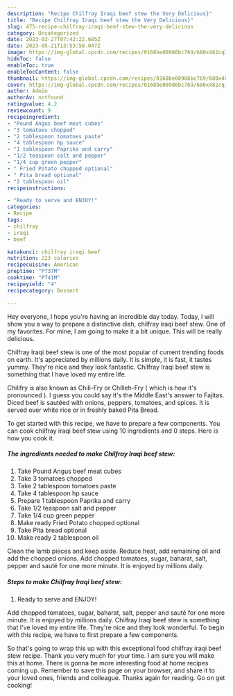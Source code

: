 ```yaml
---
description: "Recipe Chilfray Iraqi beef stew the Very Delicious}"
title: "Recipe Chilfray Iraqi beef stew the Very Delicious}"
slug: 475-recipe-chilfray-iraqi-beef-stew-the-very-delicious
category: Uncategorized
date: 2023-03-27T07:42:22.685Z
date: 2023-05-21T13:53:58.047Z
image: https://img-global.cpcdn.com/recipes/0168be00986bc769/680x482cq70/chilfray-iraqi-beef-stew-recipe-main-photo.jpg
hideToc: false
enableToc: true
enableTocContent: false
thumbnail: https://img-global.cpcdn.com/recipes/0168be00986bc769/680x482cq70/chilfray-iraqi-beef-stew-recipe-main-photo.jpg
cover: https://img-global.cpcdn.com/recipes/0168be00986bc769/680x482cq70/chilfray-iraqi-beef-stew-recipe-main-photo.jpg
author: Admin
authorAv: notfound
ratingvalue: 4.2
reviewcount: 9
recipeingredient:
- "Pound Angus beef meat cubes"
- "3 tomatoes chopped"
- "2 tablespoon tomatoes paste"
- "4 tablespoon hp sauce"
- "1 tablespoon Paprika and carry"
- "1/2 teaspoon salt and pepper"
- "1/4 cup green pepper"
- " Fried Potato chopped optional"
- " Pita bread optional"
- "2 tablespoon oil"
recipeinstructions:

- "Ready to serve and ENJOY!"
categories:
- Recipe
tags:
- chilfray
- iraqi
- beef

katakunci: chilfray iraqi beef 
nutrition: 223 calories
recipecuisine: American
preptime: "PT37M"
cooktime: "PT41M"
recipeyield: "4"
recipecategory: Dessert

---
```



Hey everyone, I hope you're having an incredible day today. Today, I will show you a way to prepare a distinctive dish, chilfray iraqi beef stew. One of my favorites. For mine, I am going to make it a bit unique. This will be really delicious.

Chilfray Iraqi beef stew is one of the most popular of current trending foods on earth. It's appreciated by millions daily. It is simple, it is fast, it tastes yummy. They're nice and they look fantastic. Chilfray Iraqi beef stew is something that I have loved my entire life.

Chilifry is also known as Chili-Fry or Chilleh-Fry ( which is how it&#39;s pronounced ). I guess you could say it&#39;s the Middle East&#39;s answer to Fajitas. Diced beef is sautéed with onions, peppers, tomatoes, and spices. It is served over white rice or in freshly baked Pita Bread.


To get started with this recipe, we have to prepare a few components. You can cook chilfray iraqi beef stew using 10 ingredients and 0 steps. Here is how you cook it.

<!--inarticleads1-->

##### The ingredients needed to make Chilfray Iraqi beef stew:

1. Take Pound Angus beef meat cubes
1. Take 3 tomatoes chopped
1. Take 2 tablespoon tomatoes paste
1. Take 4 tablespoon hp sauce
1. Prepare 1 tablespoon Paprika and carry
1. Take 1/2 teaspoon salt and pepper
1. Take 1/4 cup green pepper
1. Make ready  Fried Potato chopped optional
1. Take  Pita bread optional
1. Make ready 2 tablespoon oil


Clean the lamb pieces and keep aside. Reduce heat, add remaining oil and add the chopped onions. Add chopped tomatoes, sugar, baharat, salt, pepper and sauté for one more minute. It is enjoyed by millions daily. 

<!--inarticleads2-->

##### Steps to make Chilfray Iraqi beef stew:


1. Ready to serve and ENJOY!

Add chopped tomatoes, sugar, baharat, salt, pepper and sauté for one more minute. It is enjoyed by millions daily. Chilfray Iraqi beef stew is something that I&#39;ve loved my entire life. They&#39;re nice and they look wonderful. To begin with this recipe, we have to first prepare a few components. 

So that's going to wrap this up with this exceptional food chilfray iraqi beef stew recipe. Thank you very much for your time. I am sure you will make this at home. There is gonna be more interesting food at home recipes coming up. Remember to save this page on your browser, and share it to your loved ones, friends and colleague. Thanks again for reading. Go on get cooking!
